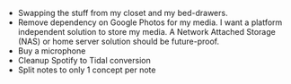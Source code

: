 * Swapping the stuff from my closet and my bed-drawers.
* Remove dependency on Google Photos for my media.
  I want a platform independent solution to store my media.
  A Network Attached Storage (NAS) or home server solution should be future-proof.
* Buy a microphone
* Cleanup Spotify to Tidal conversion
* Split notes to only 1 concept per note
